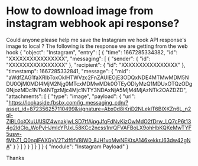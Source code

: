 
# How to download image from instagram webhook api response?

Could anyone please help me save the Instagram we hook API response's image to local ?
The following is the response we are getting from the web hook
{
    "object": "Instagram",
    "entry": [
        {
            "time": 1667285334382,
            "id": "XXXXXXXXXXXXXXXX",
            "messaging": [
                {
                    "sender": {
                        "id": "XXXXXXXXXXXXXXXX"
                    },
                    "recipient": {
                        "id": "XXXXXXXXXXXXXXXX"
                    },
                    "timestamp": 1667285332841,
                    "message": {
                        "mid": "aWdfZAG1faXRlbToxOklHTWVzc2FnZAUlEOjE3ODQxNDE4MTMwMDM5NDU0OjM0MDI4MjM2Njg0MTcxMDMwMDk0OTEyODIyMzQ1MDUxOTQzODg0NjozMDc1NTk4NTgzMjc4Mjc1NTY3NDAxNjA5MjM4MjAzNTk2OAZDZD",
                        "attachments": [
                            {
                                "type": "image",
                                "payload": {
                                    "url": "https://lookaside.fbsbx.com/ig_messaging_cdn/?asset_id=872356257110499&signature=Abx0d8iKriD2NLeklT6BlXKZn6L_n2ql-ZIBL0oXXuUAISlZ4wnakjwLSD7tfAipgJfqFdNvKizOwMdO2fDrw_LQ7cP6t134g2ldClo_WoPyHJmlcYPJxL58KCc2ncss1nrQFVAFBoLX9ohHbKQKeMwTYF5usw-fMbZ1_Q0nglFAXGyV2TxIffifV8iW0_8JH1voMwNEKtsA146xekkrJ63dw42gNA"
                                }
                            }
                        ]
                    }
                }
            ]
        }
    ]
} {
    "module": "Instagram Payload"
}

Thanks

        
